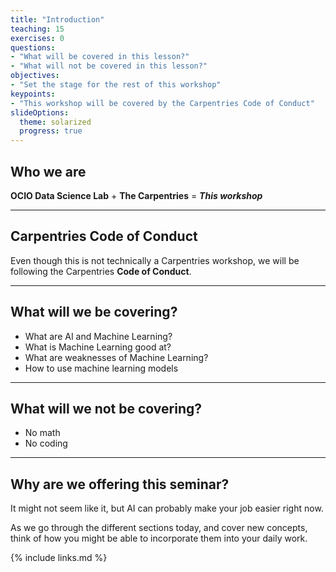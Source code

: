 ```yaml
---
title: "Introduction"
teaching: 15
exercises: 0
questions:
- "What will be covered in this lesson?"
- "What will not be covered in this lesson?"
objectives:
- "Set the stage for the rest of this workshop"
keypoints:
- "This workshop will be covered by the Carpentries Code of Conduct"
slideOptions:
  theme: solarized
  progress: true
---
```


## Who we are

**OCIO Data Science Lab**
+
**The Carpentries**
\= ***This workshop***

---

## Carpentries Code of Conduct

Even though this is not technically a Carpentries workshop, we will be following the Carpentries **Code of Conduct**.

---

## What will we be covering?

* What are AI and Machine Learning?
* What is Machine Learning good at?
* What are weaknesses of Machine Learning?
* How to use machine learning models

---

## What will we not be covering?

* No math
* No coding

---

## Why are we offering this seminar?

It might not seem like it, but AI can probably make your job easier right now.

As we go through the different sections today, and cover new concepts, think of how you might be able to incorporate them into your daily work.

{% include links.md %}

